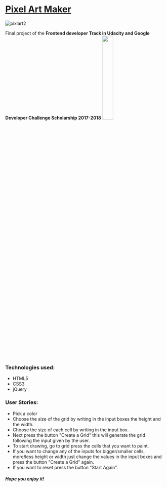 # [Pixel Art Maker](https://elena-in-code.github.io/Pixel-Art-Maker-/ "live sample of the App")


![pixlart2](https://user-images.githubusercontent.com/30567608/34641810-f380f91a-f309-11e7-99af-e24aca0b561a.gif "gif of the working app")


Final project of the **Frontend developer Track in Udacity and Google Developer Challenge Scholarship 2017-2018**
<img src="https://user-images.githubusercontent.com/30567608/34641846-764d2d78-f30a-11e7-9c8c-f0a1b1a221dd.png" width="26%">
	

### Technologies used: 

+ HTML5
+ CSS3
+ jQuery

### User Stories:

+ Pick a color 
+ Choose the size of the grid by writing in the input boxes the height and the width.
+ Choose the size of each cell by writing in the input box.
+ Next press the button "Create a Grid" this will generate the grid following the input given by the user.
+ To start drawing, go to grid press the cells that you want to paint.
+ If you want to change any of the inputs for bigger/smaller cells, more/less height or width just change the values in the input boxes and press the button "Create a Grid" again.
+ If you want to reset press the button "Start Again".

##### Hope you enjoy it!
